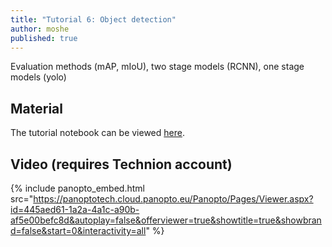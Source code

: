 ```yaml
---
title: "Tutorial 6: Object detection"
author: moshe
published: true
---
```


Evaluation methods (mAP, mIoU), two stage models (RCNN), one stage models (yolo)

## Material

The tutorial notebook can be viewed
[here](https://nbviewer.org/github/vistalab-technion/cs236781-tutorials/blob/master/t05%20-%20optimization/tutorial5-Optimization.ipynb?flush_cache=true).

## Video (requires Technion account)

{% include panopto_embed.html src="https://panoptotech.cloud.panopto.eu/Panopto/Pages/Viewer.aspx?id=445aed61-1a2a-4a1c-a90b-af5e00befc8d&autoplay=false&offerviewer=true&showtitle=true&showbrand=false&start=0&interactivity=all" %}
